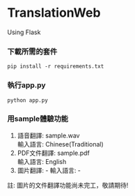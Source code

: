 # TranslationWeb

Using Flask

### 下載所需的套件
```pip install -r requirements.txt```
### 執行app.py
```python app.py```
### 用sample體驗功能
1. 語音翻譯:  sample.wav\
  輸入語言: Chinese(Traditional)
2. PDF文件翻譯: sample.pdf\
  輸入語言: English
3. 圖片翻譯:  -
  輸入語言: -
  
註: 圖片的文件翻譯功能尚未完工，敬請期待!
